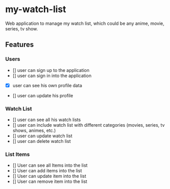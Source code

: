 # my-watch-list

Web application to manage my watch list, which could be any anime, movie, series, tv show.

## Features

### Users

- [] user can sign up to the application
- [] user can sign in into the application
- [x] user can see his own profile data
- [] user can update his profile

### Watch List

- [] user can see all his watch lists
- [] user can include watch list with different categories (movies, series, tv shows, animes, etc.)
- [] user can update watch list
- [] user can delete watch list

### List Items

- [] User can see all Items into the list
- [] User can add items into the list
- [] User can update item into the list
- [] User can remove item into the list
